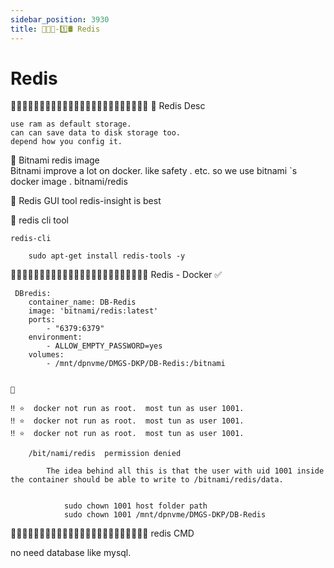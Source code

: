 ```yaml
---
sidebar_position: 3930
title: 🎪🎪🎪-1️⃣🛢 Redis
---
```


# Redis


🔵🔵🔵🔵🔵🔵🔵🔵🔵🔵🔵🔵🔵🔵🔵🔵🔵🔵🔵🔵🔵🔵🔵🔵 
🔵 Redis Desc 

    use ram as default storage.
    can can save data to disk storage too.
    depend how you config it. 



🔵 Bitnami redis image  
    Bitnami improve a lot on docker.   like safety . etc. 
    so we use bitnami `s docker image .
    bitnami/redis


🔵 Redis GUI tool 
    redis-insight is best 


🔵 redis cli tool 

    redis-cli

        sudo apt-get install redis-tools -y







🔵🔵🔵🔵🔵🔵🔵🔵🔵🔵🔵🔵🔵🔵🔵🔵🔵🔵🔵🔵🔵🔵🔵🔵 Redis - Docker  ✅

 
     DBredis:
        container_name: DB-Redis
        image: 'bitnami/redis:latest'
        ports:
            - "6379:6379"
        environment:
            - ALLOW_EMPTY_PASSWORD=yes
        volumes:
            - /mnt/dpnvme/DMGS-DKP/DB-Redis:/bitnami


    🐞 

    ‼️ ⭐️  docker not run as root.  most tun as user 1001. 
    ‼️ ⭐️  docker not run as root.  most tun as user 1001. 
    ‼️ ⭐️  docker not run as root.  most tun as user 1001. 

        /bit/nami/redis  permission denied

            The idea behind all this is that the user with uid 1001 inside the container should be able to write to /bitnami/redis/data.


                sudo chown 1001 host folder path
                sudo chown 1001 /mnt/dpnvme/DMGS-DKP/DB-Redis






🔵🔵🔵🔵🔵🔵🔵🔵🔵🔵🔵🔵🔵🔵🔵🔵🔵🔵🔵🔵🔵🔵🔵🔵 redis CMD 

no need database like mysql.


